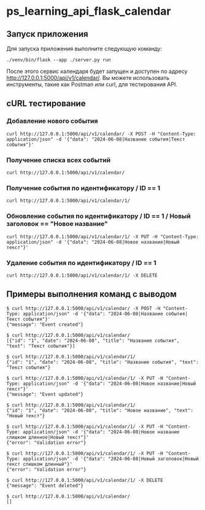 # ps_learning_api_flask_calendar

## Запуск приложения

Для запуска приложения выполните следующую команду:

```
./venv/bin/flask --app ./server.py run
```

После этого сервис календаря будет запущен и доступен по адресу http://127.0.0.1:5000/api/v1/calendar/. Вы можете использовать инструменты, такие как Postman или curl, для тестирования API.

## cURL тестирование

### Добавление нового события
```
curl http://127.0.0.1:5000/api/v1/calendar/ -X POST -H "Content-Type: application/json" -d '{"data": "2024-06-08|Название события|Текст события"}'
```

### Получение списка всех событий
```
curl http://127.0.0.1:5000/api/v1/calendar/
```

### Получение события по идентификатору / ID == 1
```
curl http://127.0.0.1:5000/api/v1/calendar/1/
```

### Обновление события по идентификатору / ID == 1 / Новый заголовок == "Новое название"
```
curl http://127.0.0.1:5000/api/v1/calendar/1/ -X PUT -H "Content-Type: application/json" -d '{"data": "2024-06-08|Новое название|Новый текст"}'
```

### Удаление события по идентификатору / ID == 1
```
curl http://127.0.0.1:5000/api/v1/calendar/1/ -X DELETE
```

## Примеры выполнения команд с выводом

```
$ curl http://127.0.0.1:5000/api/v1/calendar/ -X POST -H "Content-Type: application/json" -d '{"data": "2024-06-08|Название события|Текст события"}'
{"message": "Event created"}

$ curl http://127.0.0.1:5000/api/v1/calendar/
[{"id": "1", "date": "2024-06-08", "title": "Название события", "text": "Текст события"}]

$ curl http://127.0.0.1:5000/api/v1/calendar/1/
{"id": "1", "date": "2024-06-08", "title": "Название события", "text": "Текст события"}

$ curl http://127.0.0.1:5000/api/v1/calendar/1/ -X PUT -H "Content-Type: application/json" -d '{"data": "2024-06-08|Новое название|Новый текст"}'
{"message": "Event updated"}

$ curl http://127.0.0.1:5000/api/v1/calendar/1/
{"id": "1", "date": "2024-06-08", "title": "Новое название", "text": "Новый текст"}

$ curl http://127.0.0.1:5000/api/v1/calendar/1/ -X PUT -H "Content-Type: application/json" -d '{"data": "2024-06-08|Новое название слишком длинное|Новый текст"}'
{"error": "Validation error"}

$ curl http://127.0.0.1:5000/api/v1/calendar/1/ -X PUT -H "Content-Type: application/json" -d '{"data": "2024-06-08|Новый заголовок|Новый текст слишком длинный"}'
{"error": "Validation error"}

$ curl http://127.0.0.1:5000/api/v1/calendar/1/ -X DELETE
{"message": "Event deleted"}

$ curl http://127.0.0.1:5000/api/v1/calendar/
[]
```
